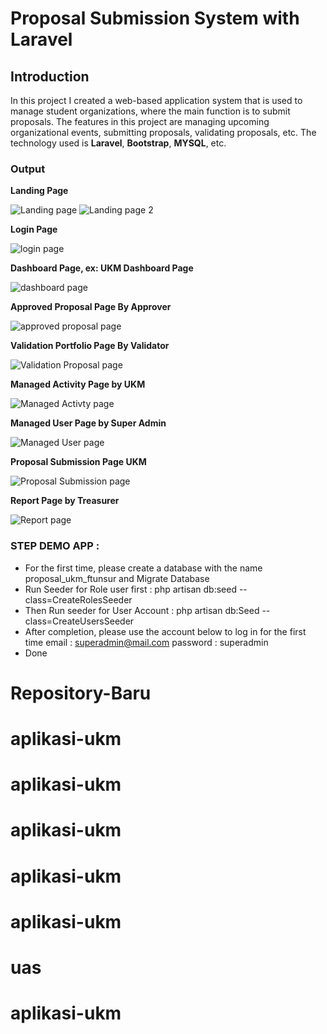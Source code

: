 # Proposal Submission System with Laravel

## Introduction

In this project I created a web-based application system that is used to manage student organizations, where the main function is to submit proposals. The features in this project are managing upcoming organizational events, submitting proposals, validating proposals, etc. The technology used is **Laravel**, **Bootstrap**, **MYSQL**, etc.

### Output

**Landing Page**

![Landing page](https://drive.google.com/uc?export=view&id=1UZf3hnZyjTU_cwi17RJV7Q6q5AHbJdTp)
![Landing page 2](https://drive.google.com/uc?export=view&id=1pMfikulWgi1Z9WSa5-8xo7jRjyOmTUQ3)

**Login Page**

![login page](https://drive.google.com/uc?export=view&id=1GN9cnd75iFj8xouvbRo90KL-VrUC3-ns)

**Dashboard Page, ex: UKM Dashboard Page**

![dashboard page](https://drive.google.com/uc?export=view&id=1E39mifdtzPifrt94obQpteFWvBDaOdo2)

**Approved Proposal Page By Approver**

![approved proposal page](https://drive.google.com/uc?export=view&id=1GFRZcDIuJZRJiVYGI6PuoJN5BBlfCR5m)

**Validation Portfolio Page By Validator**

![Validation Proposal page](https://drive.google.com/uc?export=view&id=1Gg_qtIhRX52VYZyV2zhvROuxI82auVEh)

**Managed Activity Page by UKM**

![Managed Activty page](https://drive.google.com/uc?export=view&id=1Ccck5PSWjieL2HrXQNJLkGNhxjnPbhaA)

**Managed User Page by Super Admin**

![Managed User page](https://drive.google.com/uc?export=view&id=1AJkEGSwSkyirkoaouta1mQHhcuMsRZ-i)

**Proposal Submission Page UKM**

![Proposal Submission page](https://drive.google.com/uc?export=view&id=13hMYOBKBUgvP3iGNbovkVXyy6RTnXokA)

**Report Page by Treasurer**

![Report page](https://drive.google.com/uc?export=view&id=12W0_3Csu23GHmqEwFOO4UM_nv2wlTW-6)

### STEP DEMO APP :

-   For the first time, please create a database with the name proposal_ukm_ftunsur and Migrate Database
-   Run Seeder for Role user first :
    php artisan db:seed --class=CreateRolesSeeder
-   Then Run seeder for User Account :
    php artisan db:Seed --class=CreateUsersSeeder
-   After completion, please use the account below to log in for the first time
    email : superadmin@mail.com
    password : superadmin
-   Done
# Repository-Baru
# aplikasi-ukm
# aplikasi-ukm
# aplikasi-ukm
# aplikasi-ukm
# aplikasi-ukm
# uas
# aplikasi-ukm
